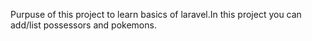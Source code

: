Purpuse of this project to learn basics of laravel.In this project you can add/list possessors and pokemons.

